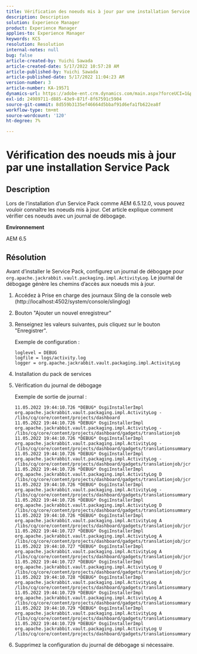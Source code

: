 ```yaml
---
title: Vérification des noeuds mis à jour par une installation Service Pack
description: Description
solution: Experience Manager
product: Experience Manager
applies-to: Experience Manager
keywords: KCS
resolution: Resolution
internal-notes: null
bug: false
article-created-by: Yuichi Sawada
article-created-date: 5/17/2022 10:57:28 AM
article-published-by: Yuichi Sawada
article-published-date: 5/17/2022 11:04:23 AM
version-number: 3
article-number: KA-19571
dynamics-url: https://adobe-ent.crm.dynamics.com/main.aspx?forceUCI=1&pagetype=entityrecord&etn=knowledgearticle&id=083bd723-d0d5-ec11-a7b5-000d3a37750e
exl-id: 24989711-d885-43e9-871f-8f67591c5904
source-git-commit: 8d559b3135ef46664d5bbaf91d6efa1fb622ea8f
workflow-type: tm+mt
source-wordcount: '120'
ht-degree: 7%

---
```


# Vérification des noeuds mis à jour par une installation Service Pack

## Description

Lors de l’installation d’un Service Pack comme AEM 6.5.12.0, vous pouvez vouloir connaître les noeuds mis à jour. Cet article explique comment vérifier ces noeuds avec un journal de débogage.

<b>Environnement</b>

AEM 6.5

## Résolution

Avant d’installer le Service Pack, configurez un journal de débogage pour `org.apache.jackrabbit.vault.packaging.impl.ActivityLog`. Le journal de débogage génère les chemins d’accès aux noeuds mis à jour.

1. Accédez à Prise en charge des journaux Sling de la console web (http://localhost:4502/system/console/slinglog)
1. Bouton &quot;Ajouter un nouvel enregistreur&quot;
1. Renseignez les valeurs suivantes, puis cliquez sur le bouton &quot;Enregistrer&quot;.

   Exemple de configuration :

   ```
   loglevel = DEBUG
   logfile = logs/activity.log
   logger = org.apache.jackrabbit.vault.packaging.impl.ActivityLog
   ```

1. Installation du pack de services
1. Vérification du journal de débogage

   Exemple de sortie de journal :

   ```
   11.05.2022 19:44:10.726 *DEBUG* OsgiInstallerImpl org.apache.jackrabbit.vault.packaging.impl.ActivityLog - /libs/cq/core/content/projects/dashboard
   11.05.2022 19:44:10.726 *DEBUG* OsgiInstallerImpl org.apache.jackrabbit.vault.packaging.impl.ActivityLog - /libs/cq/core/content/projects/dashboard/gadgets/translationjob
   11.05.2022 19:44:10.726 *DEBUG* OsgiInstallerImpl org.apache.jackrabbit.vault.packaging.impl.ActivityLog - /libs/cq/core/content/projects/dashboard/gadgets/translationsummary
   11.05.2022 19:44:10.726 *DEBUG* OsgiInstallerImpl org.apache.jackrabbit.vault.packaging.impl.ActivityLog - /libs/cq/core/content/projects/dashboard/gadgets/translationjob/jcr:content
   11.05.2022 19:44:10.726 *DEBUG* OsgiInstallerImpl org.apache.jackrabbit.vault.packaging.impl.ActivityLog D /libs/cq/core/content/projects/dashboard/gadgets/translationjob/jcr:content/image
   11.05.2022 19:44:10.726 *DEBUG* OsgiInstallerImpl org.apache.jackrabbit.vault.packaging.impl.ActivityLog - /libs/cq/core/content/projects/dashboard/gadgets/translationsummary/jcr:content
   11.05.2022 19:44:10.726 *DEBUG* OsgiInstallerImpl org.apache.jackrabbit.vault.packaging.impl.ActivityLog D /libs/cq/core/content/projects/dashboard/gadgets/translationsummary/jcr:content/image
   11.05.2022 19:44:10.726 *DEBUG* OsgiInstallerImpl org.apache.jackrabbit.vault.packaging.impl.ActivityLog A /libs/cq/core/content/projects/dashboard/gadgets/translationjob/jcr:content/image
   11.05.2022 19:44:10.727 *DEBUG* OsgiInstallerImpl org.apache.jackrabbit.vault.packaging.impl.ActivityLog A /libs/cq/core/content/projects/dashboard/gadgets/translationjob/jcr:content/image/file
   11.05.2022 19:44:10.727 *DEBUG* OsgiInstallerImpl org.apache.jackrabbit.vault.packaging.impl.ActivityLog A /libs/cq/core/content/projects/dashboard/gadgets/translationjob/jcr:content/image/file/jcr:content
   11.05.2022 19:44:10.727 *DEBUG* OsgiInstallerImpl org.apache.jackrabbit.vault.packaging.impl.ActivityLog U /libs/cq/core/content/projects/dashboard/gadgets/translationjob/jcr:content/image/file/jcr:content/jcr:data
   11.05.2022 19:44:10.728 *DEBUG* OsgiInstallerImpl org.apache.jackrabbit.vault.packaging.impl.ActivityLog A /libs/cq/core/content/projects/dashboard/gadgets/translationsummary/jcr:content/image
   11.05.2022 19:44:10.729 *DEBUG* OsgiInstallerImpl org.apache.jackrabbit.vault.packaging.impl.ActivityLog A /libs/cq/core/content/projects/dashboard/gadgets/translationsummary/jcr:content/image/file
   11.05.2022 19:44:10.729 *DEBUG* OsgiInstallerImpl org.apache.jackrabbit.vault.packaging.impl.ActivityLog A /libs/cq/core/content/projects/dashboard/gadgets/translationsummary/jcr:content/image/file/jcr:content
   11.05.2022 19:44:10.729 *DEBUG* OsgiInstallerImpl org.apache.jackrabbit.vault.packaging.impl.ActivityLog U /libs/cq/core/content/projects/dashboard/gadgets/translationsummary/jcr:content/image/file/jcr:content/jcr:data
   ```

1. Supprimez la configuration du journal de débogage si nécessaire.
